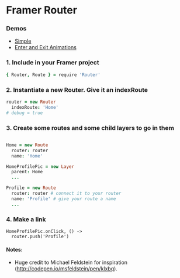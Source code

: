 # Framer Router

### Demos
 - [Simple](http://share.framerjs.com/atwfebiny4ls/)
 - [Enter and Exit Animations](http://share.framerjs.com/zquynaxhsdqg/)


### 1. Include in your Framer project
```coffeescript
{ Router, Route } = require 'Router'
```
### 2. Instantiate a new Router. Give it an indexRoute

```coffeescript
router = new Router
  indexRoute: 'Home'
# debug = true
```

### 3. Create some routes and some child layers to go in them

```coffeescript

Home = new Route
  router: router
  name: 'Home'

HomeProfilePic = new Layer
  parent: Home
  ...

Profile = new Route
  router: router # connect it to your router
  name: 'Profile' # give your route a name
  ...

```
### 4. Make a link

```coffee-script
HomeProfilePic.onClick, () ->
  router.push('Profile')
```

#### Notes:
  - Huge credit to Michael Feldstein for inspiration (http://codepen.io/msfeldstein/pen/klxbq).
